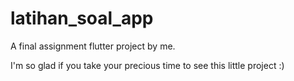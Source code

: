 # latihan_soal_app

A final assignment flutter project by me.

I'm so glad if you take your precious time to see this little project :)

